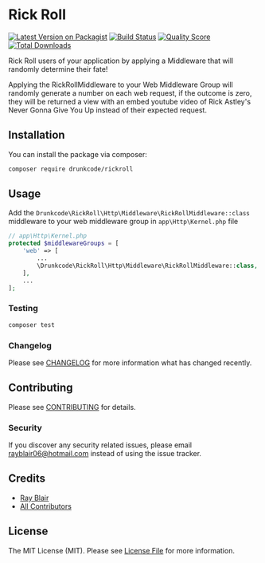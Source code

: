 # Rick Roll

[![Latest Version on Packagist](https://img.shields.io/packagist/v/drunkcode/rickroll.svg?style=flat-square)](https://packagist.org/packages/drunkcode/rickroll)
[![Build Status](https://img.shields.io/travis/drunkcode/rickroll/master.svg?style=flat-square)](https://travis-ci.org/drunkcode/rickroll)
[![Quality Score](https://img.shields.io/scrutinizer/g/drunkcode/rickroll.svg?style=flat-square)](https://scrutinizer-ci.com/g/drunkcode/rickroll)
[![Total Downloads](https://img.shields.io/packagist/dt/drunkcode/rickroll.svg?style=flat-square)](https://packagist.org/packages/drunkcode/rickroll)

Rick Roll users of your application by applying a Middleware that will randomly determine their fate!

Applying the RickRollMiddleware to your Web Middleware Group will randomly generate a number on each web request, if the outcome is zero, they will be returned a view with an embed youtube video of Rick Astley's Never Gonna Give You Up instead of their expected request.

## Installation

You can install the package via composer:

```bash
composer require drunkcode/rickroll
```

## Usage

Add the `Drunkcode\RickRoll\Http\Middleware\RickRollMiddleware::class` middleware to your web middleware group in `app\Http\Kernel.php` file

```php
// app\Http\Kernel.php
protected $middlewareGroups = [
    'web' => [
        ...
        \Drunkcode\RickRoll\Http\Middleware\RickRollMiddleware::class,
    ],
    ...
];
```

### Testing

```bash
composer test
```

### Changelog

Please see [CHANGELOG](CHANGELOG.md) for more information what has changed recently.

## Contributing

Please see [CONTRIBUTING](CONTRIBUTING.md) for details.

### Security

If you discover any security related issues, please email rayblair06@hotmail.com instead of using the issue tracker.

## Credits

-   [Ray Blair](https://github.com/rayblair06)
-   [All Contributors](../../contributors)

## License

The MIT License (MIT). Please see [License File](LICENSE.md) for more information.
